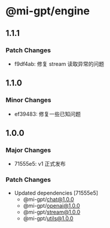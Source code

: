 # @mi-gpt/engine

## 1.1.1

### Patch Changes

- f9df4ab: 修复 stream 读取异常的问题

## 1.1.0

### Minor Changes

- ef39483: 修复一些已知问题

## 1.0.0

### Major Changes

- 71555e5: v1 正式发布

### Patch Changes

- Updated dependencies [71555e5]
  - @mi-gpt/chat@1.0.0
  - @mi-gpt/openai@1.0.0
  - @mi-gpt/stream@1.0.0
  - @mi-gpt/utils@1.0.0
